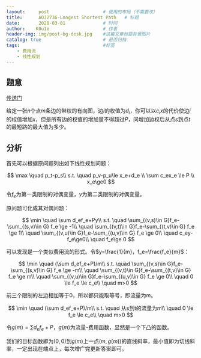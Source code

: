 ```yaml
---
layout:     post   				    # 使用的布局（不需要改）
title:      AOJ2736-Longest Shortest Path   # 标题 
date:       2020-03-01 				# 时间
author:    K0u1e					# 作者
header-img: img/post-bg-desk.jpg 	#这篇文章标题背景图片
catalog: true 						# 是否归档
tags:								#标签
    - 费用流
    - 线性规划
---
```


## 题意
[传送门](https://onlinejudge.u-aizu.ac.jp/challenges/sources/JAG/Regional/2736?year=2015)

给定一张$n$个点$m$条边的带权的有向图，边$i$的权值为$d_i$，你可以以$c_ix$的代价使边$i$的权值增加$x$，但是所有边的权值的增加量不得超过$P$，问增加边权后从点$s$到点$t$的最短路的最大值为多少。

## 分析

首先可以根据原问题列出如下线性规划问题：

$$
\max \quad p_t-p_s\\
s.t. \quad p_v-p_u\le x_e+d_e	\\
\sum c_ex_e \le P	\\
x_e\ge0
$$

令$f_e$为第一类限制的对偶变量，$y$为第二类限制的对偶变量。

原问题可化成其对偶问题：

$$
\min \quad \sum d_ef_e+Py\\
s.t. \quad \sum_{(v,s)\in G}f_e-\sum_{(s,v)\in G} f_e \ge -1\\
\quad \sum_{(v,t)\in G}f_e-\sum_{(t,v)\in G} f_e \ge 1\\
\quad \sum_{(v,u)\in G}f_e-\sum_{(u,v)\in G} f_e \ge 0\\
\quad c_ey-f_e\ge0\\
\quad f_e\ge 0
$$

可以发现是一个类似费用流的形式。令$y=\frac{1}{m}，f_e=\frac{f_e}{m}$：

$$
\min \quad (\sum d_ef_e+P)/m\\
s.t. \quad \sum_{(v,s)\in G}f_e-\sum_{(s,v)\in G} f_e \ge -m\\
\quad \sum_{(v,t)\in G}f_e-\sum_{(t,v)\in G} f_e \ge m\\
\quad \sum_{(v,u)\in G}f_e-\sum_{(u,v)\in G} f_e \ge 0\\
\quad 0 \le f_e \le c_e\\
\quad m>0
$$

前三个限制的左边相加等于$0$，所以都只能取等号，即流量为$m$。

$$
\min \quad (\sum d_ef_e+P)/m\\
s.t. \quad 从s到t的流量为m\\
\quad 0 \le f_e \le c_e\\
\quad m>0
$$

令$g(m)=\sum d_ef_e+P$，$g(m)$为流量-费用函数，显然是一个下凸的函数。

我们的目标函数即为$(0,0)$到$g(m)$上一点$(m,g(m))$的直线斜率，最小值即为切线斜率，一定出现在端点上，每次增广完更新答案即可。
